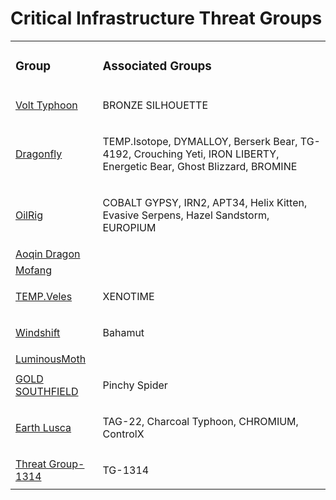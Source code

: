 # Critical Infrastructure Threat Groups
<table>
  <tr>
    <td>
      <h3>Group</h3>
    </td>
    <td>
      <h3>Associated Groups</h3>
    </td>
  </tr>
  <tr>
    <td>
      <a href="https://github.com/PudgyDragon/IOCs/tree/main/All/Volt%20Typhoon">Volt Typhoon</a>
    </td>
    <td>
      <p>BRONZE SILHOUETTE</p>
    </td>
  </tr>
  <tr>
    <td>
      <a href="">Dragonfly</a>
    </td>
    <td>
      <p>TEMP.Isotope, DYMALLOY, Berserk Bear, TG-4192, Crouching Yeti, IRON LIBERTY, Energetic Bear, Ghost Blizzard, BROMINE</p>
    </td>
  </tr>
  <tr>
    <td>
      <a href="">OilRig</a>
    </td>
    <td>
      <p>COBALT GYPSY, IRN2, APT34, Helix Kitten, Evasive Serpens, Hazel Sandstorm, EUROPIUM</p>
    </td>
  </tr>
  <tr>
    <td>
      <a href="#">Aoqin Dragon</a>
    </td>
    <td>
      <p></p>
    </td>
  </tr>
  <tr>
    <td>
      <a href="#">Mofang</a>
    </td>
    <td>
      <p></p>
    </td>
  </tr>
  <tr>
    <td>
      <a href="#">TEMP.Veles</a>
    </td>
    <td>
      <p>XENOTIME</p>
    </td>
  </tr>
  <tr>
    <td>
      <a href="#">Windshift</a>
    </td>
    <td>
      <p>Bahamut</p>
    </td>
  </tr>
  <tr>
    <td>
      <a href="#">LuminousMoth</a>
    </td>
    <td>
      <p></p>
    </td>
  </tr>
  <tr>
    <td>
      <a href="#">GOLD SOUTHFIELD</a>
    </td>
    <td>
      <p>Pinchy Spider</p>
    </td>
  </tr>
  <tr>
    <td>
      <a href="https://github.com/PudgyDragon/IOCs/tree/main/All/Earth%20Lusca">Earth Lusca</a>
    </td>
    <td>
      <p>TAG-22, Charcoal Typhoon, CHROMIUM, ControlX</p>
    </td>
  </tr>
  <tr>
    <td>
      <a href="#">Threat Group-1314</a>
    </td>
    <td>
      <p>TG-1314</p>
    </td>
  </tr>
</table>
